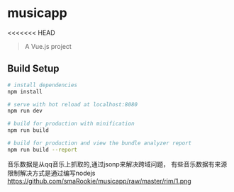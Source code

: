 # musicapp
<<<<<<< HEAD

> A Vue.js project

## Build Setup

``` bash
# install dependencies
npm install

# serve with hot reload at localhost:8080
npm run dev

# build for production with minification
npm run build

# build for production and view the bundle analyzer report
npm run build --report
```
音乐数据是从qq音乐上抓取的,通过jsonp来解决跨域问题，
有些音乐数据有来源限制解决方式是通过编写nodejs
https://github.com/smaRookie/musicapp/raw/master/rim/1.png
